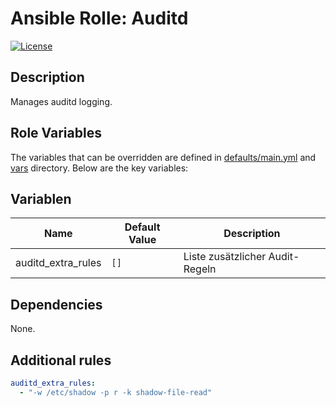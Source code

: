 # Ansible Rolle: Auditd

[![License](https://img.shields.io/badge/license-MIT%20License-brightgreen.svg)](https://opensource.org/licenses/MIT)

## Description

Manages auditd logging.

## Role Variables

The variables that can be overridden are defined in [defaults/main.yml](defaults/main.yml) and [vars](vars) directory. Below are the key variables:

## Variablen

| Name                     | Default Value                | Description                                      |
| ------------------------ | ---------------------------- | ------------------------------------------------ |
| auditd_extra_rules       | `[]`                         | Liste zusätzlicher Audit-Regeln                  |


## Dependencies

None.

## Additional rules

```yaml
auditd_extra_rules:
  - "-w /etc/shadow -p r -k shadow-file-read"
```

